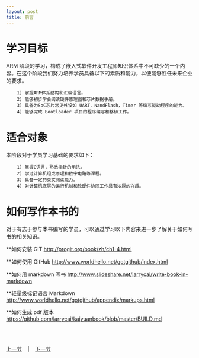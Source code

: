 ```yaml
---
layout: post
title: 前言
---
```


# 学习目标 #
ARM 阶段的学习，构成了嵌入式软件开发工程师知识体系中不可缺少的一个内容。在这个阶段我们努力培养学员具备以下的素质和能力，以便能够胜任未来企业的要求。

        1) 掌握ARM体系结构和汇编语言。
        2) 能够初步学会阅读硬件原理图和芯片数据手册。
        3) 具备为SoC芯片常见外设如 UART，NandFlash，Timer 等编写驱动程序的能力。
        4) 能够完成 Bootloader 项目的程序编写和移植工作。
        
# 适合对象 #
本阶段对于学员学习基础的要求如下：

        1) 掌握C语言，熟悉指针的用法。
        2) 学过计算机组成原理和数字电路等课程。
        3) 具备一定的英文阅读能力。
        4) 对计算机底层的运行机制和软硬件协同工作具有浓厚的兴趣。


# 如何写作本书的 #
对于有志于参与本书编写的学员，可以通过学习以下内容来进一步了解关于如何写书的相关知识。

**如何安装 GIT
 <http://progit.org/book/zh/ch1-4.html>

**如何使用 GitHub
<http://www.worldhello.net/gotgithub/index.html>

**如何用 markdown 写书
 <http://www.slideshare.net/larrycai/write-book-in-markdown>
 
**轻量级标记语言 Markdown
<http://www.worldhello.net/gotgithub/appendix/markups.html>

**如何生成 pdf 版本
 <https://github.com/larrycai/kaiyuanbook/blob/master/BUILD.md>



<br> <br> 
<div> <a href="../index.html">上一节</a> &nbsp;&nbsp; | &nbsp;&nbsp; <a href="chp1-1.html">下一节</a> </div> <br> <br>
